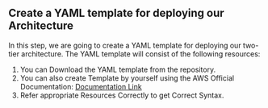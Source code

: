 ## Create a YAML template for deploying our Architecture

In this step, we are going to create a YAML template for deploying our two-tier architecture. The YAML template will consist of the following resources:

1. You can Download the YAML template from the repository.
2. You can also create Template by yourself using the AWS Official Documentation: [Documentation Link](https://docs.aws.amazon.com/AWSCloudFormation/latest/UserGuide/aws-template-resource-type-ref.html)
3. Refer appropriate Resources Correctly to get Correct Syntax.
